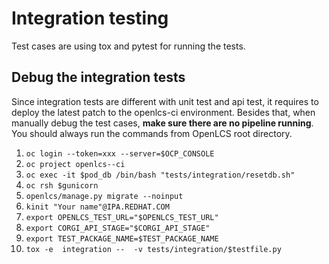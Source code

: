 # Integration testing

Test cases are using tox and pytest for running the tests.

## Debug the integration tests

Since integration tests are different with unit test and api test, it requires
to deploy the latest patch to the openlcs-ci environment. Besides that, when
manually debug the test cases, **make sure there are no pipeline running**.
You should always run the commands from OpenLCS root directory.

1. `oc login --token=xxx --server=$OCP_CONSOLE`
2. `oc project openlcs--ci`
3. `oc exec -it $pod_db /bin/bash "tests/integration/resetdb.sh"` 
4. `oc rsh $gunicorn`
5. `openlcs/manage.py migrate --noinput`
6. `kinit "Your name"@IPA.REDHAT.COM`
7. `export OPENLCS_TEST_URL="$OPENLCS_TEST_URL"`
8. `export CORGI_API_STAGE="$CORGI_API_STAGE"`
9. `export TEST_PACKAGE_NAME=$TEST_PACKAGE_NAME`
10. `tox -e  integration --  -v tests/integration/$testfile.py`

